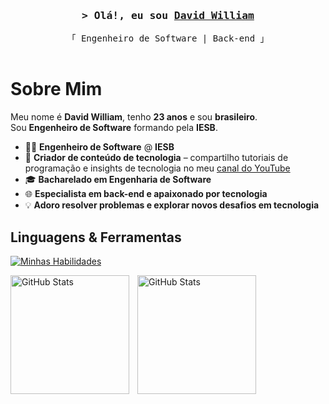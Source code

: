 <h3 align="center">
    <samp>&gt; Olá!, eu sou
        <b><a target="_blank" href="https://www.linkedin.com/in/ourdavid/">David William</a></b>
    </samp>
</h3>

<p align="center"> 
  <samp>
    「 Engenheiro de Software | Back-end 」
    <br><br>
  </samp>
</p>

<!-- Sobre Mim -->
# Sobre Mim

Meu nome é **David William**, tenho **23 anos** e sou **brasileiro**.  
Sou **Engenheiro de Software** formando pela **IESB**.  

- 👨‍💻 **Engenheiro de Software** @ **IESB**  
- 🎥 **Criador de conteúdo de tecnologia** – compartilho tutoriais de programação e insights de tecnologia no meu [canal do YouTube](https://www.youtube.com/@pieceofbug)  
- 🎓 **Bacharelado em Engenharia de Software**  
- 🌐 **Especialista em back-end e apaixonado por tecnologia**  
- 💡 **Adoro resolver problemas e explorar novos desafios em tecnologia**  

## Linguagens & Ferramentas

<p align="left">
    
[![Minhas Habilidades](https://skillicons.dev/icons?i=python,c,cpp,docker,git,github,vscode,linux,bash)](https://skillicons.dev)

</p>

<p>
  <img 
    align="left" 
    alt="GitHub Stats" 
    height="190" 
    style="padding-right: 10px;" 
    src="https://github-readme-stats.vercel.app/api?username=ourdavid&show_icons=true&theme=blueberry"/>
    
  <img 
      align="center" 
      alt="GitHub Stats" 
      height="190" 
      src="https://github-readme-stats.vercel.app/api/top-langs/?username=ourdavid&theme=blueberry&layout=compact&custom_title=Tecnologias&langs_count=9" 
  />
</p>
</div>
